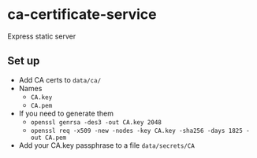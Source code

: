 # ca-certificate-service

Express static server

## Set up

-   Add CA certs to `data/ca/`
-   Names
    -   `CA.key`
    -   `CA.pem`
-   If you need to generate them
    -   `openssl genrsa -des3 -out CA.key 2048`
    -   `openssl req -x509 -new -nodes -key CA.key -sha256 -days 1825 -out CA.pem`
-   Add your CA.key passphrase to a file `data/secrets/CA`
